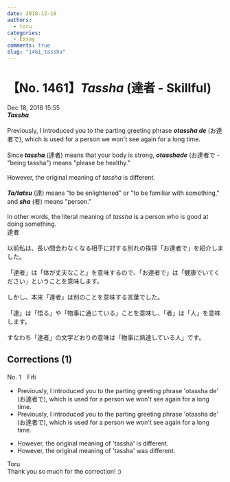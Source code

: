 ```yaml
---
date: 2018-12-18
authors:
  - toru
categories:
  - Essay
comments: true
slug: "1461_tassha"
---
```


# 【No. 1461】<strong><em>Tassha</strong></em> (達者 - Skillful)
<div class="date">Dec 18, 2018 15:55</div>
<div id="post"><div id="body_show_ori">
<strong><em>Tassha</strong></em><br/><br/>Previously, I introduced you to the parting greeting phrase <strong><em>otassha de</em></strong> (お達者で), which is used for a person we won't see again for a long time.<br/><br/>Since <strong><em>tassha</em></strong> (達者) means that your body is strong, <strong><em>otasshade</em></strong> (お達者で - "being tassha") means "please be healthy."<br/><br/>However, the original meaning of <em>tassha</em> is different.<br/><br/><strong><em>Ta/tatsu</em></strong> (達) means "to be enlightened" or "to be familiar with something," and <strong><em>sha</em></strong> (者) means "person."<br/><br/>In other words, the literal meaning of <em>tassha</em> is a person who is good at doing something.
</div></div>

<!-- more -->

<div id="post_ja"><div id="body_show_mo">
達者<br/><br/>以前私は、長い間会わなくなる相手に対する別れの挨拶「お達者で」を紹介しました。<br/><br/>「達者」は「体が丈夫なこと」を意味するので、「お達者で」は「健康でいてください」ということを意味します。<br/><br/>しかし、本来「達者」は別のことを意味する言葉でした。<br/><br/>「達」は「悟る」や「物事に通じている」ことを意味し、「者」は「人」を意味します。<br/><br/>すなわち「達者」の文字どおりの意味は「物事に熟達している人」です。
</div></div>

## Corrections (1)
<div id="block"><div class="first_name"> No. 1　<span class="just_name">Fifi</span></div><div id="block2">
<ul class="correction_field">
<li class="incorrect">Previously, I introduced you to the parting greeting phrase 'otassha de' (お達者で), which is used for a person we won't see again for a long time.</li>
<li class="corrected correct">
Previously, I introduced you to the parting <span class="sline">greeting</span> phrase 'otassha de' (お達者で), which is used for a person we won't see again for a long time.
</li>
</ul>
<ul class="correction_field">
<li class="incorrect">However, the original meaning of 'tassha' is different.</li>
<li class="corrected correct">
However, the original meaning of 'tassha' <span class="f_red">was</span> different.
</li>
</ul>
</div><div class="name"><span class="just_name">Toru</span><br>
Thank you so much for the correction! :)
</div>
</div>
